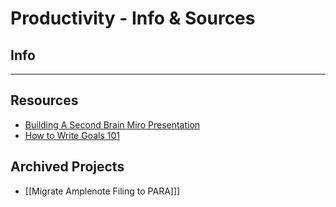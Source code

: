 
# Productivity - Info & Sources

## Info


---

## Resources
-   [Building A Second Brain Miro Presentation](https://www.amplenote.com/notes/9a617fd8-05cb-11ed-b8bc-b244f95defbd)
-   [How to Write Goals 101](https://www.amplenote.com/notes/20a28792-05ca-11ed-b944-b244f95defbd)


## Archived Projects
-   [[Migrate Amplenote Filing to PARA]]]